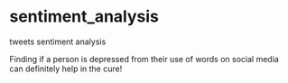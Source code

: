 # sentiment_analysis
tweets sentiment analysis


Finding if a person is depressed from their use of words on social media can definitely help in the cure!



